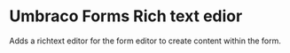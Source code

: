 # Umbraco Forms Rich text edior

Adds a richtext editor for the form editor to create content within the form.
